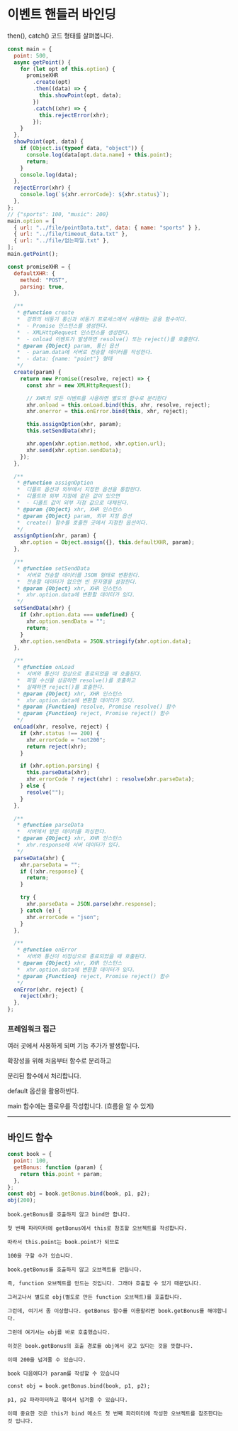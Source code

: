 # 이벤트 핸들러 바인딩

then(), catch() 코드 형태를 살펴봅니다.

```js
const main = {
  point: 500,
  async getPoint() {
    for (let opt of this.option) {
      promiseXHR
        .create(opt)
        .then((data) => {
          this.showPoint(opt, data);
        })
        .catch((xhr) => {
          this.rejectError(xhr);
        });
    }
  },
  showPoint(opt, data) {
    if (Object.is(typeof data, "object")) {
      console.log(data[opt.data.name] + this.point);
      return;
    }
    console.log(data);
  },
  rejectError(xhr) {
    console.log(`${xhr.errorCode}: ${xhr.status}`);
  },
};
// {"sports": 100, "music": 200}
main.option = [
  { url: "../file/pointData.txt", data: { name: "sports" } },
  { url: "../file/timeout_data.txt" },
  { url: "../file/없는파일.txt" },
];
main.getPoint();
```

```js
const promiseXHR = {
  defaultXHR: {
    method: "POST",
    parsing: true,
  },

  /**
   * @function create
   *  강좌의 비동기 통신과 비동기 프로세스에서 사용하는 공용 함수이다.
   *  - Promise 인스턴스를 생성한다.
   *  - XMLHttpRequest 인스턴스를 생성한다.
   *  - onload 이벤트가 발생하면 resolve() 또는 reject()를 호출한다.
   * @param {Object} param, 통신 옵션
   *  - param.data에 서버로 전송할 데이터를 작성한다.
   *  - data: {name: "point"} 형태
   */
  create(param) {
    return new Promise((resolve, reject) => {
      const xhr = new XMLHttpRequest();

      // XHR의 모든 이벤트를 사용하면 별도의 함수로 분리한다
      xhr.onload = this.onLoad.bind(this, xhr, resolve, reject);
      xhr.onerror = this.onError.bind(this, xhr, reject);

      this.assignOption(xhr, param);
      this.setSendData(xhr);

      xhr.open(xhr.option.method, xhr.option.url);
      xhr.send(xhr.option.sendData);
    });
  },

  /**
   * @function assignOption
   *  디플트 옵션과 외부에서 지정한 옵션을 통합한다.
   *  디폴트와 외부 지정에 같은 값이 있으면
   *  - 디폴트 값이 외부 지정 값으로 대체된다.
   * @param {Object} xhr, XHR 인스턴스
   * @param {Object} param, 외부 지정 옵션
   *  create() 함수를 호출한 곳에서 지정한 옵션이다.
   */
  assignOption(xhr, param) {
    xhr.option = Object.assign({}, this.defaultXHR, param);
  },

  /**
   * @function setSendData
   *  서버로 전송할 데이터를 JSON 형태로 변환한다.
   *  전송할 데이터가 없으면 빈 문자열을 설정한다.
   * @param {Object} xhr, XHR 인스턴스
   *  xhr.option.data에 변환할 데이터가 있다.
   */
  setSendData(xhr) {
    if (xhr.option.data === undefined) {
      xhr.option.sendData = "";
      return;
    }
    xhr.option.sendData = JSON.stringify(xhr.option.data);
  },

  /**
   * @function onLoad
   *  서버와 통신이 정상으로 종료되었을 때 호출된다.
   *  파일 수신을 성공하면 resolve()를 호출하고
   *  실패하면 reject()를 호출한다.
   * @param {Object} xhr, XHR 인스턴스
   *  xhr.option.data에 변환할 데이터가 있다.
   * @param {Function} resolve, Promise resolve() 함수
   * @param {Function} reject, Promise reject() 함수
   */
  onLoad(xhr, resolve, reject) {
    if (xhr.status !== 200) {
      xhr.errorCode = "not200";
      return reject(xhr);
    }

    if (xhr.option.parsing) {
      this.parseData(xhr);
      xhr.errorCode ? reject(xhr) : resolve(xhr.parseData);
    } else {
      resolve("");
    }
  },

  /**
   * @function parseData
   *  서버에서 받은 데이터를 파싱한다.
   * @param {Object} xhr, XHR 인스턴스
   *  xhr.response에 서버 데이터가 있다.
   */
  parseData(xhr) {
    xhr.parseData = "";
    if (!xhr.response) {
      return;
    }

    try {
      xhr.parseData = JSON.parse(xhr.response);
    } catch (e) {
      xhr.errorCode = "json";
    }
  },

  /**
   * @function onError
   *  서버와 통신이 비정상으로 종료되었을 때 호출된다.
   * @param {Object} xhr, XHR 인스턴스
   *  xhr.option.data에 변환할 데이터가 있다.
   * @param {Function} reject, Promise reject() 함수
   */
  onError(xhr, reject) {
    reject(xhr);
  },
};
```

### 프레임워크 접근

여러 곳에서 사용하게 되며 기능 추가가 발생합니다.

확장성을 위해 처음부터 함수로 분리하고

분리된 함수에서 처리합니다.

default 옵션을 활용하빈다.

main 함수에는 플로우를 작성합니다. (흐름을 알 수 있게)

---

## 바인드 함수

```js
const book = {
  point: 100,
  getBonus: function (param) {
    return this.point + param;
  },
};
const obj = book.getBonus.bind(book, p1, p2);
obj(200);
```

    book.getBonus를 호출하지 않고 bind만 합니다.

    첫 번째 파라미터에 getBonus에서 this로 참조할 오브젝트를 작성합니다.

    따라서 this.point는 book.point가 되므로

    100을 구할 수가 있습니다.

    book.getBonus를 호출하지 않고 오브젝트를 만듭니다.

    즉, function 오브젝트를 만드는 것입니다. 그래야 호출할 수 있기 때문입니다.

    그러고나서 별도로 obj(별도로 만든 function 오브젝트)를 호출합니다.

    그런데, 여기서 좀 이상합니다. getBonus 함수를 이용할려면 book.getBonus를 해야합니다.

    그런데 여기서는 obj를 바로 호출했습니다.

    이것은 book.getBonus의 호출 경로를 obj에서 갖고 있다는 것을 뜻합니다.

    이때 200을 넘겨줄 수 있습니다.

    book 다음에다가 param를 작성할 수 있습니다

    const obj = book.getBonus.bind(book, p1, p2);

    p1, p2 파라미터하고 묶어서 넘겨줄 수 있습니다.

    이때 중요한 것은 this가 bind 메소드 첫 번째 파라미터에 작성한 오브젝트를 참조한다는 것 입니다.
